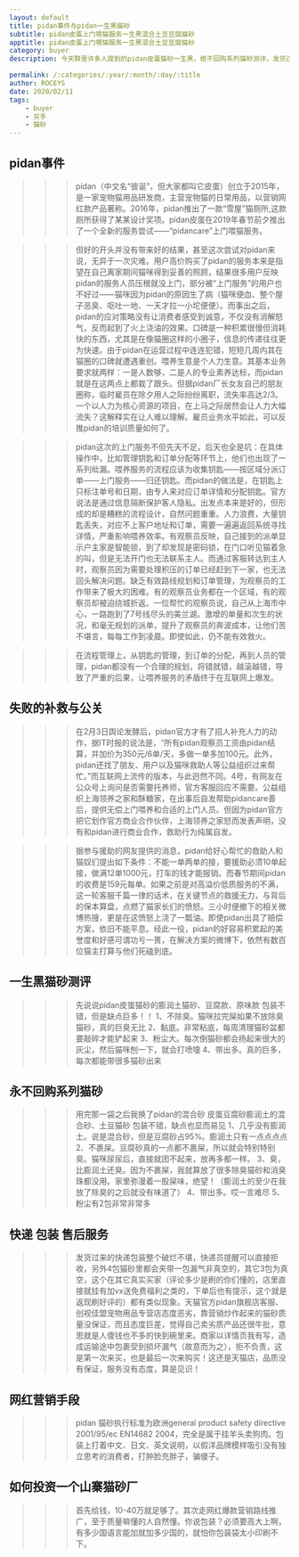 ```yaml
---
layout: default
title: pidan事件与pidan一生黑猫砂
subtitle: pidan皮蛋上门喂猫服务一生黑混合土豆豆腐猫砂
apptitle: pidan皮蛋上门喂猫服务一生黑混合土豆豆腐猫砂
category: buyer
description: 今天群里许多人提到的pidan皮蛋猫砂一生黑，绝不回购系列猫砂测评，发货过来的快递包装整个破烂不堪，快递员提醒可以直接拒收，另外4包猫砂里都会夹带一包漏气非真空的，其它3包为真空，这个在其它真实买家（评论多少是刷的你们懂的，店里直接就挂有加微信vx送免费福利红包之类的，下单后也有提示，这个就是返现刷好评的）都有类似现象。天猫官方pidan旗舰店客服、创视佳盟宠物用品专营店态度恶劣，靠营销炒作起来的猫砂质量没保证，而且态度巨差，觉得自己卖劣质产品还很牛批。淘宝投诉天猫小二介入也没用，商家以详情页我有写，造成运输途中包裹受到损坏漏气，拒不负责，这是第一次来买，也是最后一次来购买！

permalink: /:categories/:year/:month/:day/:title
author: ROCEYS
date: 2020/02/11
tags:
    - buyer
    - 买手
    - 猫砂
---
```


## pidan事件

>>> pidan（中文名“彼诞”，但大家都叫它皮蛋）创立于2015年，是一家宠物猫用品研发商，主营宠物猫的日常用品，以营销网红款产品著称。2016年，pidan推出了一款“雪屋”猫厕所,这款厕所获得了某某设计奖项。pidan皮蛋在2019年春节前夕推出了一个全新的服务尝试——“pidancare”上门喂猫服务。

>>> 但好的开头并没有带来好的结果，甚至这次尝试对pidan来说，无异于一次灾难。用户高价购买了pidan的服务本来是指望在自己离家期间猫咪得到妥善的照顾，结果很多用户反映pidan的服务人员压根就没上门，部分被“上门服务”的用户也不好过——猫咪因为pidan的原因生了病（猫咪便血、整个屋子恶臭、呕吐一地、一天才拉一小坨便便）。而事出之后，pidan的应对策略没有让消费者感受到诚意，不仅没有消解怒气，反而起到了火上浇油的效果。口碑是一种积累很慢但消耗快的东西，尤其是在像猫圈这样的小圈子，信息的传递往往更为快速。由于pidan在运营过程中连连犯错，短短几周内其在猫圈的口碑就遭遇重创。喂养生意是个人力生意。其基本业务要求就两样：一是人数够，二是人的专业素养达标，而pidan就是在这两点上都栽了跟头。但据pidan厂长女友自己的朋友圈称，临时雇员在除夕用人之际纷纷离职，流失率高达2/3。一个以人力为核心资源的项目，在上马之际居然会让人力大幅流失？这解释实在让人难以理解。雇员业务水平如此，可以反推pidan的培训质量如何了。

>>> pidan这次的上门服务不但先天不足，后天也全是坑：在具体操作中，比如管理钥匙和订单分配等环节上，他们也出现了一系列纰漏。喂养服务的流程应该为收集钥匙——按区域分派订单——上门服务——归还钥匙。而pidan的做法是，在钥匙上只标注单号和日期，由专人来对应订单详情和分配钥匙。官方说法是通过信息隔断保护客人隐私。出发点本来是好的，但形成的却是糟糕的流程设计，自然问题重重。人力浪费，大量钥匙丢失，对应不上客户地址和订单，需要一遍遍返回系统寻找详情，严重影响喂养效率。有观察员反映，自己接到的派单显示户主家是智能锁，到了却发现是密码锁，在门口听见猫着急的叫，但是无法开门也无法联系主人。而通过客服转达到主人时，观察员因为需要处理积压的订单已经赶到下一家，也无法回头解决问题。缺乏有效路线规划和订单管理，为观察员的工作带来了极大的困难。有的观察员业务都在一个区域，有的观察员却被迫绕城折返。一位帮忙的观察员说，自己从上海市中心，一路跑到了7号线尽头的美兰湖。激增的单量和次生的状况，和毫无规划的派单，提升了观察员的奔波成本，让他们苦不堪言，每每工作到凌晨。即使如此，仍不能有效救火。

>>> 在流程管理上，从钥匙的管理，到订单的分配，再到人员的管理，pidan都没有一个合理的规划，将错就错，越滚越错，导致了严重的后果，让喂养服务的矛盾终于在互联网上爆发。

## 失败的补救与公关

>>> 在2月3日舆论发酵后，pidan官方才有了招人补充人力的动作，据IT时报的说法是，“所有pidan观察员工资由pidan结算，并加价为350元/6单/天，多做一单多加100元。此外，pidan还找了朋友、用户以及猫咪救助人等公益组织过来帮忙。”而互联网上流传的版本，与此迥然不同。4号，有网友在公众号上询问是否需要托养师，官方客服回应不需要。公益组织上海领养之家和酥糖家，在出事后自发帮助pidancare善后，提供无偿上门喂养和合适的上门人员。但因为pidan官方把它划作官方商业合作伙伴，上海领养之家怒而发表声明，没有和pidan进行商业合作，救助行为纯属自发。

>>> 据参与援助的网友提供的消息，pidan给好心帮忙的救助人和猫奴们提出如下条件：不能一单两单的接，要援助必须10单起接，做满12单1000元，打车的钱才能报销。而春节期间pidan的收费是159元每单。如果之前是对高溢价低质服务的不满，这一轮客服千篇一律的话术，在关键节点的救援无力，与背后的保本算盘，点燃了猫家长们的愤怒。三小时便撤下的相关微博热搜，更是在这愤怒上浇了一瓢油。即使pidan出具了赔偿方案，依旧不能平息。经此一役，pidan的好容易积累起的美誉度和好感可谓功亏一篑，在解决方案的微博下，依然有数百位猫主打算与他们死磕到底。

## 一生黑猫砂测评

>>> 先说说pidan皮蛋猫砂的膨润土猫砂、豆腐款、原味款
包装不错，但是缺点巨多！！
1、不除臭。猫咪拉完屎如果不放除臭猫砂，真的巨臭无比
2、黏底。非常粘底，每周清理猫砂盆都要敲碎才能铲起来
3、粉尘大。每次倒猫砂都会扬起来很大的灰尘，然后猫咪刨一下，就会打喷嚏
4、带出多。真的巨多，每次都能带很多猫砂出来

## 永不回购系列猫砂

>>> 用完那一袋之后我换了pidan的混合砂
皮蛋豆腐砂膨润土的混合砂、土豆猫砂
包装不错，缺点也显而易见
1、几乎没有膨润土。说是混合砂，但是豆腐砂占95%。膨润土只有一点点点点
2、不裹屎。豆腐砂真的一点都不裹屎，所以就会特别特别臭。猫咪尿尿后，直接就团不起来，放再多都一样。
3、臭，比膨润土还臭。因为不裹屎，我就算放了很多除臭猫砂和消臭珠都没用。家里弥漫着一股屎味，绝望！（膨润土的至少在我放了除臭的之后就没有味道了）
4、带出多。哎一言难尽
5、粉尘有2包非常非常多

## 快递 包装 售后服务

>>> 发货过来的快递包装整个破烂不堪，快递员提醒可以直接拒收，另外4包猫砂里都会夹带一包漏气非真空的，其它3包为真空，这个在其它真实买家（评论多少是刷的你们懂的，店里直接就挂有加vx送免费福利之类的，下单后也有提示，这个就是返现刷好评的）都有类似现象。天猫官方pidan旗舰店客服、创视佳盟宠物用品专营店态度恶劣，靠营销炒作起来的猫砂质量没保证，而且态度巨差，觉得自己卖劣质产品还很牛批，意思就是人傻钱也不多的快到碗里来。商家以详情页我有写，造成运输途中包裹受到损坏漏气（故意而为之），拒不负责，这是第一次来买，也是最后一次来购买！这还是天猫店，品质没有保证，服务没有态度，算是见识！

## 网红营销手段

>>> pidan 猫砂执行标准为欧洲general product safety directive 2001/95/ec EN14682 2004，完全是属于挂羊头卖狗肉。包装上打着中文、日文、英文说明，以假洋品牌模样吸引没有独立思考的消费者，打肿脸充胖子，骗傻子。

## 如何投资一个山寨猫砂厂

>>> 首先给钱，10-40万就足够了。其次走网红爆款营销路线推广，至于质量嘛懂的人自然懂。你说包装？必须要高大上啊，有多少国语言能加就加多少国的，就怕你包装袋太小印刷不下。

